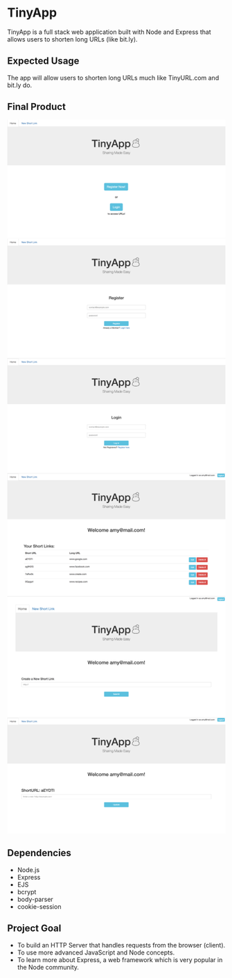 # TinyApp

TinyApp is a full stack web application built with Node and Express that allows users to shorten long URLs (like bit.ly).

## Expected Usage

The app will allow users to shorten long URLs much like TinyURL.com and bit.ly do.

## Final Product
!["Home Page"](/tinyAppScreenshots/tinyApp-home.png "Home Page Prompts Registration or Login")
!["Registration Page"](/tinyAppScreenshots/tinyApp-register.png "Registration Page")
!["Login Page"](/tinyAppScreenshots/tinyApp-login.png "Login Page")
!["Main Page"](/tinyAppScreenshots/tinyApp-mainUrls.png "Main Page Showing URLs")
!["New URL Page"](/tinyAppScreenshots/tinyApp-new.png "Create New Short URL Page")
!["Update URL Page"](/tinyAppScreenshots/tinyApp-update.png "Update a Short URL Page")

## Dependencies
- Node.js
- Express
- EJS
- bcrypt
- body-parser
- cookie-session

## Project Goal

- To build an HTTP Server that handles requests from the browser (client).
- To use more advanced JavaScript and Node concepts.
- To learn more about Express, a web framework which is very popular in the Node community.